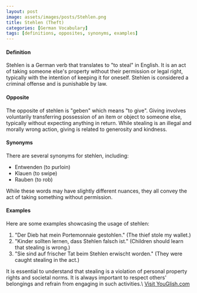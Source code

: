 ```yaml
---
layout: post
image: assets/images/posts/Stehlen.png
title: Stehlen (Theft)
categories: [German Vocabulary]
tags: [definitions, opposites, synonyms, examples]
---
```


#### Definition

Stehlen is a German verb that translates to "to steal" in English. It is an act of taking someone else's property without their permission or legal right, typically with the intention of keeping it for oneself. Stehlen is considered a criminal offense and is punishable by law.

#### Opposite

The opposite of stehlen is "geben" which means "to give". Giving involves voluntarily transferring possession of an item or object to someone else, typically without expecting anything in return. While stealing is an illegal and morally wrong action, giving is related to generosity and kindness.

#### Synonyms

There are several synonyms for stehlen, including:

- Entwenden (to purloin)
- Klauen (to swipe)
- Rauben (to rob)

While these words may have slightly different nuances, they all convey the act of taking something without permission.

#### Examples

Here are some examples showcasing the usage of stehlen:

1. "Der Dieb hat mein Portemonnaie gestohlen." (The thief stole my wallet.)
2. "Kinder sollten lernen, dass Stehlen falsch ist." (Children should learn that stealing is wrong.)
3. "Sie sind auf frischer Tat beim Stehlen erwischt worden." (They were caught stealing in the act.)

It is essential to understand that stealing is a violation of personal property rights and societal norms. It is always important to respect others' belongings and refrain from engaging in such activities.\ <a id="yg-widget-0" class="youglish-widget" data-query="Stehlen" data-lang="german" data-components="8412" data-auto-start="0" data-bkg-color="theme_light" data-title="How%20to%20pronounce%20Stehlen%20in%20German"  rel="nofollow" href="https://youglish.com">Visit YouGlish.com</a><script async src="https://youglish.com/public/emb/widget.js" charset="utf-8"></script>